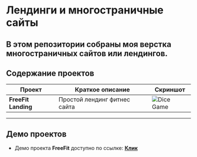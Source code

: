 # Лендинги и многостраничные сайты

В этом репозитории собраны моя верстка многостраничных сайтов или лендингов.
---

## Содержание проектов

| Проект                  | Краткое описание                                                                                                          | Скриншот                                                    |
| ----------------------- | ------------------------------------------------------------------------------------------------------------------------- | ----------------------------------------------------------- |
| **FreeFit Landing**           | Простой лендинг фитнес сайта                                                    | ![Dice Game](./freefit/images/desktop)               |

---

## Демо проектов

- Демо проекта **FreeFit** доступно по ссылке: [**Клик**](https://jacio1.github.io/landings-and-multipages/freefit/)
